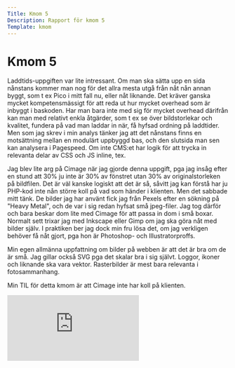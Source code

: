 ```yaml
---
Title: Kmom 5
Description: Rapport för kmom 5
Template: kmom
---
```


Kmom 5
==================

Laddtids-uppgiften var lite intressant. Om man ska sätta upp en sida nånstans kommer man nog för det allra mesta utgå från nåt nån annan byggt, som t ex Pico i mitt fall nu, eller nåt liknande. Det kräver ganska mycket kompetensmässigt för att reda ut hur mycket overhead som är inbyggt i baskoden. Har man bara inte med sig för mycket overhead därifrån kan man med relativt enkla åtgärder, som t ex se över bildstorlekar och kvalitet, fundera på vad man laddar in när, få hyfsad ordning på laddtider. Men som jag skrev i min analys tänker jag att det nånstans finns en motsättning mellan en modulärt uppbyggd bas, och den slutsida man sen kan analysera i Pagespeed. Om inte CMS:et har logik för att trycka in relevanta delar av CSS och JS inline, tex.

Jag blev lite arg på Cimage när jag gjorde denna uppgift, pga jag insåg efter en stund att 30% ju inte är 30% av fönstret utan 30% av originalstorleken på bildfilen. Det är väl kanske logiskt att det är så, såvitt jag kan förstå har ju PHP-kod inte nån större koll på vad som händer i klienten. Men det sabbade mitt tänk. De bilder jag har använt fick jag från Pexels efter en sökning på "Heavy Metal", och de var i sig redan hyfsat små jpeg-filer. Jag tog därför och bara beskar dom lite med Cimage för att passa in dom i små boxar. Normalt sett trixar jag med Inkscape eller Gimp om jag ska göra nåt med bilder själv. I praktiken ber jag dock min fru lösa det, om jag verkligen behöver få nåt gjort, pga hon är Photoshop- och Illustratorproffs.

Min egen allmänna uppfattning om bilder på webben är att det är bra om de är små. Jag gillar också SVG pga det skalar bra i sig självt. Loggor, ikoner och liknande ska vara vektor. Rasterbilder är mest bara relevanta i fotosammanhang.

Min TIL för detta kmom är att Cimage inte har koll på klienten.

<div class="embed-container">
    <iframe src="https://www.youtube.com/embed/VufilzHKTqk" frameborder="0" allowfullscreen></iframe>
</div>